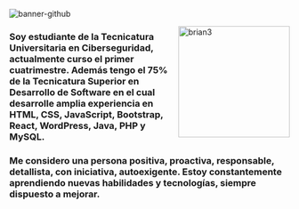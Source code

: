 ![banner-github](https://github.com/alcarazbrian/alcarazbrian/assets/88253226/189b4036-1336-4f91-87bf-52da9c65a19f)


<img align="right" src="https://github.com/alcarazbrian/alcarazbrian/assets/88253226/9dbde356-2c87-4234-86cb-9b3378606635" alt="brian3" style="max-width: 100%; height: 200px;">

<h3 align="left">
Soy estudiante de la Tecnicatura Universitaria en Ciberseguridad, actualmente curso el primer cuatrimestre. Además tengo el 75% de la Tecnicatura Superior en Desarrollo de Software en el cual desarrolle amplia experiencia en HTML, CSS, JavaScript, Bootstrap, React, WordPress, Java, PHP y MySQL.
</h3>
<h3 align="left">
Me considero una persona positiva, proactiva, responsable, detallista, con iniciativa, autoexigente. Estoy constantemente aprendiendo nuevas habilidades y tecnologías, siempre dispuesto a mejorar.
</h3>
    
    


